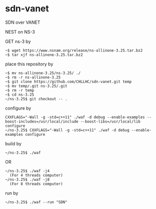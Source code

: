 # sdn-vanet
SDN over VANET

NEST on NS-3

GET ns-3 by

    ~$ wget https://www.nsnam.org/release/ns-allinone-3.25.tar.bz2
    ~$ tar xjf ns-allinone-3.25.tar.bz2


place this repository by

    ~$ mv ns-allinone-3.25/ns-3.25/ ./
    ~$ rm -r ns-allinone-3.25
    ~$ git clone https://github.com/CHLLHC/sdn-vanet.git temp
    ~$ mv temp/.git ns-3.25/.git
    ~$ rm -r temp
    ~$ cd ns-3.25
    ~/ns-3.25$ git checkout -- .

configure by

    CXXFLAGS="-Wall -g -std=c++11" ./waf -d debug --enable-examples --boost-includes=/usr/local/include --boost-libs=/usr/local/lib configure
    ~/ns-3.25$ CXXFLAGS="-Wall -g -std=c++11" ./waf -d debug --enable-examples configure
    
build by

    ~/ns-3.25$ ./waf
    
OR

    ~/ns-3.25$ ./waf -j4
      (For 4 threads computer)
    ~/ns-3.25$ ./waf -j8
      (For 8 threads computer)

run by

    ~/ns-3.25$ ./waf --run "SDN"
